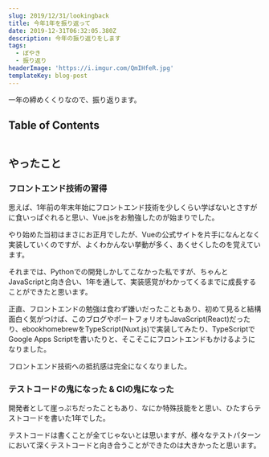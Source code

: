 ```yaml
---
slug: 2019/12/31/lookingback
title: 今年1年を振り返って
date: 2019-12-31T06:32:05.380Z
description: 今年の振り返りをします
tags:
  - ぼやき
  - 振り返り
headerImage: 'https://i.imgur.com/QmIHfeR.jpg'
templateKey: blog-post
---
```

一年の締めくくりなので、振り返ります。

## Table of Contents

```toc

```

## やったこと

### フロントエンド技術の習得

思えば、1年前の年末年始にフロントエンド技術を少しくらい学ばないとさすがに食いっぱぐれると思い、Vue.jsをお勉強したのが始まりでした。

やり始めた当初はまさにお正月でしたが、Vueの公式サイトを片手になんとなく実装していくのですが、よくわかんない挙動が多く、あくせくしたのを覚えています。

それまでは、Pythonでの開発しかしてこなかった私ですが、ちゃんとJavaScriptと向き合い、1年を通して、実装感覚がわかってくるまでに成長することができたと思います。

正直、フロントエンドの勉強は食わず嫌いだったこともあり、初めて見ると結構面白く気がつけば、このブログやポートフォリオもJavaScript(React)だったり、ebookhomebrewをTypeScript(Nuxt.js)で実装してみたり、TypeScriptでGoogle Apps Scriptを書いたりと、そこそこにフロントエンドもかけるようになりました。

フロントエンド技術への抵抗感は完全になくなりました。

### テストコードの鬼になった & CIの鬼になった

開発者として崖っぷちだったこともあり、なにか特殊技能をと思い、ひたすらテストコードを書いた1年でした。

テストコードは書くことが全てじゃないとは思いますが、様々なテストパターンにおいて深くテストコードと向き合うことができたのは大きかったと思います。

